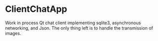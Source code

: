 # ClientChatApp
Work in process Qt chat client implementing sqlite3, asynchronous networking, and Json. The only thing left is to handle the transmission of images. 
